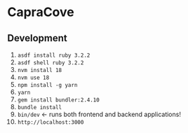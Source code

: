 # CapraCove
## Development 
1. `asdf install ruby 3.2.2`
2. `asdf shell ruby 3.2.2`
3. `nvm install 18`
4. `nvm use 18`
5. `npm install -g yarn`
6. `yarn`
7. `gem install bundler:2.4.10`
8. `bundle install`
9. `bin/dev` <- runs both frontend and backend applications!
10. `http://localhost:3000`
